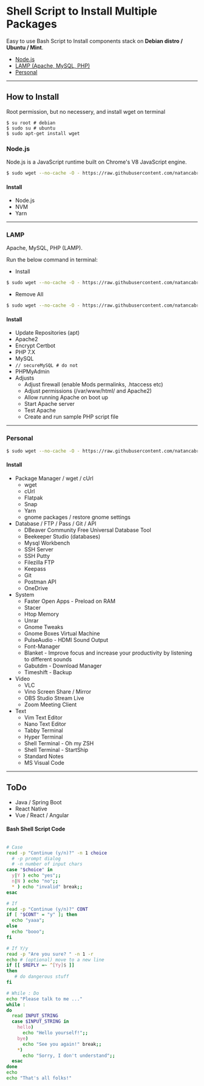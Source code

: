 # Shell Script to Install Multiple Packages
Easy to use Bash Script to Install components stack on **Debian distro / Ubuntu / Mint**. 

* [Node.js](#nodejs)
* [LAMP (Apache, MySQL, PHP)](#lamp)
* [Personal](#personal)

----

## How to Install 

Root permission, but no necessery, and install wget on terminal

```
$ su root # debian
$ sudo su # ubuntu
$ sudo apt-get install wget
```

### Node.js
Node.js is a JavaScript runtime built on Chrome's V8 JavaScript engine.
```bash
$ sudo wget --no-cache -O - https://raw.githubusercontent.com/natancabral/shell-script-to-install-multiple-packages/main/run/node-js.sh | bash
```

#### Install

* Node.js
* NVM
* Yarn

---

### LAMP
Apache, MySQL, PHP (LAMP).

Run the below command in terminal:

* Install 
```bash
$ sudo wget --no-cache -O - https://raw.githubusercontent.com/natancabral/shell-script-to-install-multiple-packages/main/run/lamp.sh | bash
```

* Remove All

```bash
$ sudo wget --no-cache -O - https://raw.githubusercontent.com/natancabral/shell-script-to-install-multiple-packages/main/run/uninstall-lamp.sh | bash
```

#### Install

* Update Repositories (apt)
* Apache2
* Encrypt Certbot
* PHP 7.X
* MySQL
* ```// secureMySQL # do not```
* PHPMyAdmin
* Adjusts
  * Adjust firewall (enable Mods permalinks, .htaccess etc)
  * Adjust permissions (/var/www/html/ and Apache2)
  * Allow running Apache on boot up
  * Start Apache server
  * Test Apache
  * Create and run sample PHP script file

---

### Personal
```bash
$ sudo wget --no-cache -O - https://raw.githubusercontent.com/natancabral/shell-script-to-install-multiple-packages/main/run/personal.sh | bash
```
#### Install

* Package Manager / wget / cUrl
  * wget
  * cUrl
  * Flatpak
  * Snap
  * Yarn
  * gnome packages / restore gnome settings
* Database / FTP / Pass / Git / API
  * DBeaver Community Free Universal Database Tool
  * Beekeeper Studio (databases)
  * Mysql Workbench
  * SSH Server
  * SSH Putty 
  * Filezilla FTP
  * Keepass
  * Git
  * Postman API
  * OneDrive
* System
  * Faster Open Apps - Preload on RAM
  * Stacer
  * Htop Memory
  * Unrar
  * Gnome Tweaks
  * Gnome Boxes Virtual Machine
  * PulseAudio - HDMI Sound Output
  * Font-Manager
  * Blanket - Improve focus and increase your productivity by listening to different sounds
  * Gabutdm - Download Manager
  * Timeshift - Backup
* Video
  * VLC
  * Vino Screen Share / Mirror
  * OBS Studio Stream Live
  * Zoom Meeting Client
* Text
  * Vim Text Editor
  * Nano Text Editor
  * Tabby Terminal
  * Hyper Terminal
  * Shell Terminal - Oh my ZSH
  * Shell Terminal - StartShip
  * Standard Notes
  * MS Visual Code
  
---

## ToDo
* Java / Spring Boot
* React Native
* Vue / React / Angular

#### Bash Shell Script Code

```bash

# Case
read -p "Continue (y/n)?" -n 1 choice 
  # -p prompt dialog
  # -n number of input chars 
case "$choice" in 
  y|Y ) echo "yes";;
  n|N ) echo "no";;
  * ) echo "invalid" break;;
esac

# If
read -p "Continue (y/n)?" CONT
if [ "$CONT" = "y" ]; then
  echo "yaaa";
else
  echo "booo";
fi

# If Y/y
read -p "Are you sure? " -n 1 -r
echo # (optional) move to a new line
if [[ $REPLY =~ ^[Yy]$ ]]
then
   # do dangerous stuff
fi

# While : Do
echo "Please talk to me ..."
while :
do
  read INPUT_STRING
  case $INPUT_STRING in
    hello) 
      echo "Hello yourself!";;
    bye)
      echo "See you again!" break;;
    *) 
      echo "Sorry, I don't understand";;
  esac
done
echo 
echo "That's all folks!"
```
